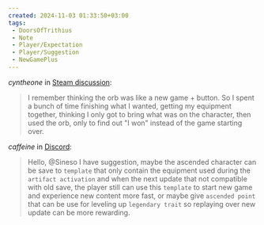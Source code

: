 ```yaml
---
created: 2024-11-03 01:33:50+03:00
tags:
 - DoorsOfTrithius
 - Note
 - Player/Expectation
 - Player/Suggestion
 - NewGamePlus 
---
```


*cyntheone* in [Steam discussion](https://steamcommunity.com/app/1519490/discussions/0/4635986167856105590/#c4635986167856233974):

> I remember thinking the orb was like a new game + button. So I spent a bunch of time finishing what I wanted, getting my equipment together, thinking I only got to bring what was on the character, then used the orb, only to find out "I won" instead of the game starting over.

*caffeine* in [Discord](https://discord.com/channels/724418094495301632/933806465641218140/1315241431748837438):

> Hello, @Sineso I have suggestion, maybe the ascended character can be save to `template` that only contain the equipment used during the `artifact activation` and when the next update that not compatible with old save, the player still can use this `template` to start new game and experience new content more fast, or maybe give `ascended point` that can be use for leveling up `legendary trait` so replaying over new update can be more rewarding.